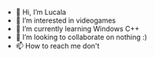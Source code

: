 - 👋 Hi, I’m Lucala
- 👀 I’m interested in videogames
- 🌱 I’m currently learning Windows C++
- 💞️ I’m looking to collaborate on nothing :)
- 📫 How to reach me don't

<!---
Lucaladr/Lucaladr is a ✨ special ✨ repository because its `README.md` (this file) appears on your GitHub profile.
You can click the Preview link to take a look at your changes.
--->
